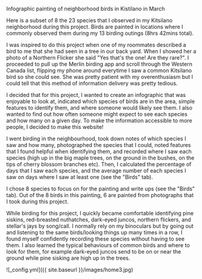Infographic painting of neighborhood birds in Kistilano in March

Here is a subset of 8 the 23 species that I observed in my Kitsilano neighborhood during this project. Birds are painted in locations where I commonly observed them during my 13 birding outings (8hrs 42mins total). 

I was inspired to do this project when one of my roommates described a bird to me that she had seen in a tree in our back yard. When I showed her a photo of a Northern Flicker she said "Yes that's the one! Are they rare?". I proceeded to pull up the Merlin birding app and scroll through the Western Canada list, flipping my phone around everytime I saw a common Kitsilano bird so she could see. She was pretty patient with my overenthusiasm but I could tell that this method of information delivery was pretty tedious.

I decided that for this project, I wanted to create an infographic that was enjoyable to look at, indicated which species of birds are in the area, simple features to identify them, and where someone would likely see them. I also wanted to find out how often someone might expect to see each species and how many on a given day. To make the information accessible to more people, I decided to make this website!

I went birding in the neighbourhood, took down notes of which species I saw and how many, photographed the species that I could, noted features that I found helpful when identifying them, and recorded where I saw each species (high up in the big maple trees, on the ground in the bushes, on the tips of cherry blossom branches etc). Then, I calculated the percentage of days that I saw each species, and the average number of each species I saw on days where I saw at least one (see the "Birds" tab).  

I chose 8 species to focus on for the painting and write ups (see the "Birds" tab). Out of the 8 birds in this painting, 6 are painted from photographs that I took during this project. 

While birding for this project, I quickly became comfortable identifying pine siskins, red-breasted nuthatches, dark-eyed juncos, northern flickers, and stellar's jays by song/call. I normally rely on my binoculars but by going out and listening to the same birds/looking things up many times in a row, I found myself confidently recording these species without having to see them. I also learned the typical behaviours of common birds and where to look for them, for example dark-eyed juncos send to be on or near the ground while pine sisking are high up in the trees. 

![_config.yml]({{ site.baseurl }}/images/home3.jpg)
